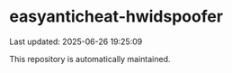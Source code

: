 # easyanticheat-hwidspoofer

Last updated: 2025-06-26 19:25:09

This repository is automatically maintained.

